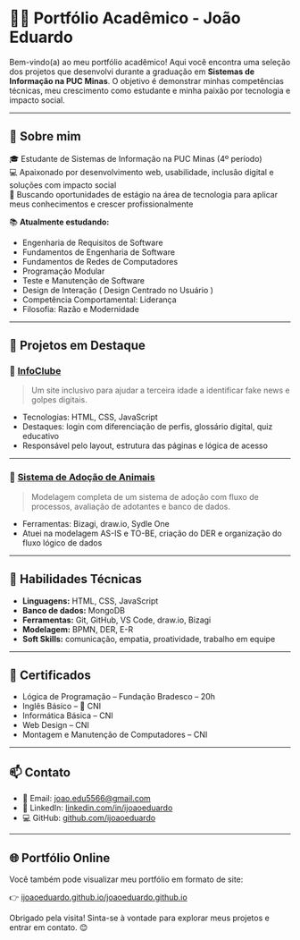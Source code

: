 # 👨‍💻 Portfólio Acadêmico - João Eduardo

Bem-vindo(a) ao meu portfólio acadêmico! Aqui você encontra uma seleção dos projetos que desenvolvi durante a graduação em **Sistemas de Informação na PUC Minas**. O objetivo é demonstrar minhas competências técnicas, meu crescimento como estudante e minha paixão por tecnologia e impacto social.

---

## 🧑 Sobre mim

🎓 Estudante de Sistemas de Informação na PUC Minas (4º período)  
💻 Apaixonado por desenvolvimento web, usabilidade, inclusão digital e soluções com impacto social  
🧠 Buscando oportunidades de estágio na área de tecnologia para aplicar meus conhecimentos e crescer profissionalmente  

📚 **Atualmente estudando:**

- Engenharia de Requisitos de Software  
- Fundamentos de Engenharia de Software  
- Fundamentos de Redes de Computadores  
- Programação Modular  
- Teste e Manutenção de Software  
- Design de Interação ( Design Centrado no Usuário )
- Competência Comportamental: Liderança  
- Filosofia: Razão e Modernidade

---

## 💼 Projetos em Destaque

### 📌 [InfoClube](https://github.com/ICEI-PUC-Minas-PMV-SI/pmv-si-2025-1-pe3-t1-infoclub)
> Um site inclusivo para ajudar a terceira idade a identificar fake news e golpes digitais.

- Tecnologias: HTML, CSS, JavaScript
- Destaques: login com diferenciação de perfis, glossário digital, quiz educativo
- Responsável pelo layout, estrutura das páginas e lógica de acesso

---

### 🐶 [Sistema de Adoção de Animais](https://github.com/ICEI-PUC-Minas-PMV-SI/pmv-si-2024-2-pe2-t3-pmv-si-2024-2-pe2-t3-g2-app-pet)
> Modelagem completa de um sistema de adoção com fluxo de processos, avaliação de adotantes e banco de dados.

- Ferramentas: Bizagi, draw.io, Sydle One
- Atuei na modelagem AS-IS e TO-BE, criação do DER e organização do fluxo lógico de dados

---

## 🧠 Habilidades Técnicas

- **Linguagens:** HTML, CSS, JavaScript  
- **Banco de dados:** MongoDB  
- **Ferramentas:** Git, GitHub, VS Code, draw.io, Bizagi  
- **Modelagem:** BPMN, DER, E-R  
- **Soft Skills:** comunicação, empatia, proatividade, trabalho em equipe

---

## 📜 Certificados

- Lógica de Programação – Fundação Bradesco – 20h  
- Inglês Básico – 🔧 CNI
- Informática Básica – CNI  
- Web Design – CNI  
- Montagem e Manutenção de Computadores – CNI

---

## 📫 Contato

- 📧 Email: joao.edu5566@gmail.com  
- 💼 LinkedIn: [linkedin.com/in/ijoaoeduardo](https://linkedin.com/in/ijoaoeduardo)  
- 💻 GitHub: [github.com/ijoaoeduardo](https://github.com/ijoaoeduardo)

---

## 🌐 Portfólio Online

Você também pode visualizar meu portfólio em formato de site:

👉 [ijoaoeduardo.github.io/joaoeduardo.github.io](https://ijoaoeduardo.github.io/joaoeduardo.github.io/)

Obrigado pela visita! Sinta-se à vontade para explorar meus projetos e entrar em contato. 😊


